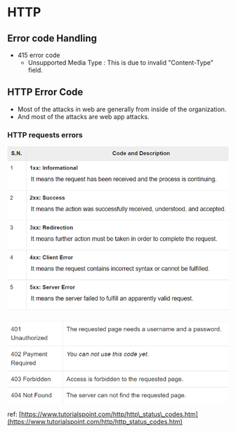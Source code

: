 # HTTP

## Error code Handling

* 415 error code
  * Unsupported Media Type : This is due to invalid "Content-Type" field.

## HTTP Error Code 

* Most of the attacks in web are generally from inside of the organization.
* And most of the attacks are web app attacks.

### HTTP requests errors

![ref: tutorialspoint.com](../.gitbook/assets/image%20%2873%29.png)

![common error codes](../.gitbook/assets/image%20%2898%29.png)

ref: [https://www.tutorialspoint.com/http/http\_status\_codes.htm](https://www.tutorialspoint.com/http/http_status_codes.htm)

